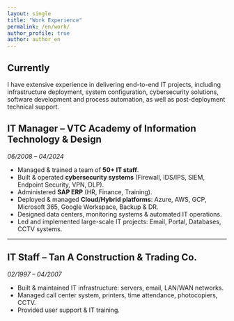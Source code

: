 ```yaml
---
layout: single
title: "Work Experience"
permalink: /en/work/
author_profile: true
author: author_en
---
```


## Currently
I have extensive experience in delivering end-to-end IT projects, including infrastructure deployment, system configuration, cybersecurity solutions, software development and process automation, as well as post-deployment technical support.

## IT Manager – VTC Academy of Information Technology & Design  
*06/2008 – 04/2024*

- Managed & trained a team of **50+ IT staff**.  
- Built & operated **cybersecurity systems** (Firewall, IDS/IPS, SIEM, Endpoint Security, VPN, DLP).  
- Administered **SAP ERP** (HR, Finance, Training).  
- Deployed & managed **Cloud/Hybrid platforms**: Azure, AWS, GCP, Microsoft 365, Google Workspace, Backup & DR.  
- Designed data centers, monitoring systems & automated IT operations.  
- Led and implemented large-scale IT projects: Email, Portal, Databases, CCTV systems.  

---

## IT Staff – Tan A Construction & Trading Co.  
*02/1997 – 04/2007*

- Built & maintained IT infrastructure: servers, email, LAN/WAN networks.  
- Managed call center system, printers, time attendance, photocopiers, CCTV.  
- Provided user support & IT training.  
